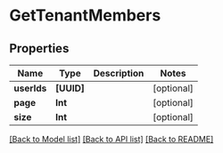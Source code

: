 # GetTenantMembers

## Properties
Name | Type | Description | Notes
------------ | ------------- | ------------- | -------------
**userIds** | **[UUID]** |  | [optional] 
**page** | **Int** |  | [optional] 
**size** | **Int** |  | [optional] 

[[Back to Model list]](../README.md#documentation-for-models) [[Back to API list]](../README.md#documentation-for-api-endpoints) [[Back to README]](../README.md)


